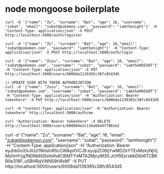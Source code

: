 # node mongoose boilerplate

```
curl -d '{"name": "Zu", "surname": "Bat", "age": 16, "username": "zubat", "email": "zubat@pokemon.com", "password": "iamthenight"}' -H "Content-Type: application/json" -X POST http://localhost:5000/auth/register

curl -d '{"name": "Zu", "surname": "Bat", "age": 16,"email": "zubat@pokemon.com", "password": "iamthenight"}' -H "Content-Type: application/json" -X POST http://localhost:5000/auth/login

curl -d '{"name": "Zuzu", "surname": "Bat", "age": 16, "email": "zubat@pokemon.com", "username": "zubat", "password": "iamtheKNIGHT"}' -H "Content-Type: application/json" -X PUT http://localhost:5000/users/6006da1139365c38fc8543d5

// UPDATE USER WITH TOKEN AUTHORIZATION
curl -d '{"name": "Zuzu", "surname": "Bat", "age": 16, "email": "zubat@pokemon.com", "username": "zubat", "password": "iamtheKNIGHT"}' -H "Content-Type: application/json" -H "Authorization: Bearer tokenhere" -X PUT http://localhost:5000/users/6006da1139365c38fc8543d5

curl -H "Content-Type: application/json" -H "Authorization: Bearer tokenhere" http://localhost:5000/auth/me

curl "Authorization: Bearer tokenhere" -X DELETE http://localhost:5000/users/600004e2c116a6b44ff0b2e2

```

curl -d '{"name": "Zu", "surname": "Bat", "age": 16, "email": "zubat@pokemon.com", "username": "zubat", "password": "iamthenight"}' -H "Content-Type: application/json" -H "Authorization: Bearer eyJhbGciOiJIUzI1NiIsInR5cCI6IkpXVCJ9.eyJpZCI6IjYwMDZkYTExMzkzNjVjMzhmYzg1NDNkNSIsImlhdCI6MTYxMTA2MjcyM30.JcH5EzrxbbD6ii6TCBKR0e318F_u5BHRqViNN59H9xM" -X PUT http://localhost:5000/users/6006da1139365c38fc8543d5
